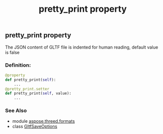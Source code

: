 ﻿---
title: pretty_print property
second_title: Aspose.3D for Python via .NET API References
description: 
type: docs
weight: 150
url: /python-net/aspose.threed.formats/gltfsaveoptions/pretty_print/
is_root: false
---

## pretty_print property


The JSON content of GLTF file is indented for human reading, default value is false
### Definition:
```python
@property
def pretty_print(self):
    ...
@pretty_print.setter
def pretty_print(self, value):
    ...
```

### See Also
* module [aspose.threed.formats](../../)
* class [GltfSaveOptions](/3d/python-net/aspose.threed.formats/gltfsaveoptions)

